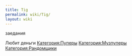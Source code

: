 ```yaml
---
title: Tig
permalink: wiki/Tig/
layout: wiki
---
```


заедания

Любит деньги [Категория:Пуперы](Категория:Пуперы "wikilink")
[Категория:Музпуперы](Категория:Музпуперы "wikilink")
[Категория:Рандомщики](Категория:Рандомщики "wikilink")
